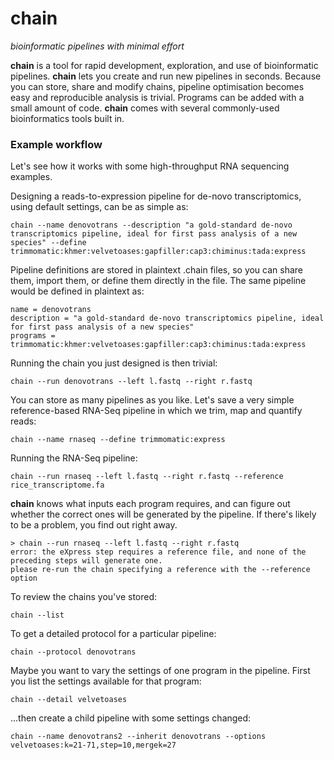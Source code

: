 chain
=====

_bioinformatic pipelines with minimal effort_

**chain** is a tool for rapid development, exploration, and use of bioinformatic pipelines. **chain** lets you create and run new pipelines in seconds. Because you can store, share and modify chains, pipeline optimisation becomes easy and reproducible analysis is trivial. Programs can be added with a small amount of code. **chain** comes with several commonly-used bioinformatics tools built in.

### Example workflow

Let's see how it works with some high-throughput RNA sequencing examples.

Designing a reads-to-expression pipeline for de-novo transcriptomics, using default settings, can be as simple as:

`chain --name denovotrans --description "a gold-standard de-novo transcriptomics pipeline, ideal for first pass analysis of a new species" --define trimmomatic:khmer:velvetoases:gapfiller:cap3:chiminus:tada:express`

Pipeline definitions are stored in plaintext .chain files, so you can share them, import them, or define them directly in the file. The same pipeline would be defined in plaintext as:

```
name = denovotrans
description = "a gold-standard de-novo transcriptomics pipeline, ideal for first pass analysis of a new species"
programs = trimmomatic:khmer:velvetoases:gapfiller:cap3:chiminus:tada:express
```

Running the chain you just designed is then trivial:

`chain --run denovotrans --left l.fastq --right r.fastq`

You can store as many pipelines as you like. Let's save a very simple reference-based RNA-Seq pipeline in which we trim, map and quantify reads:

`chain --name rnaseq --define trimmomatic:express`

Running the RNA-Seq pipeline:

`chain --run rnaseq --left l.fastq --right r.fastq --reference rice_transcriptome.fa`

**chain** knows what inputs each program requires, and can figure out whether the correct ones will be generated by the pipeline. If there's likely to be a problem, you find out right away.

```
> chain --run rnaseq --left l.fastq --right r.fastq
error: the eXpress step requires a reference file, and none of the preceding steps will generate one. 
please re-run the chain specifying a reference with the --reference option
```

To review the chains you've stored:

`chain --list`

To get a detailed protocol for a particular pipeline:

`chain --protocol denovotrans`

Maybe you want to vary the settings of one program in the pipeline. First you list the settings available for that program:

`chain --detail velvetoases`

...then create a child pipeline with some settings changed:

`chain --name denovotrans2 --inherit denovotrans --options velvetoases:k=21-71,step=10,mergek=27`
